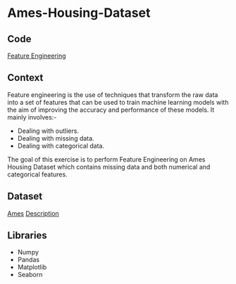 # Ames-Housing-Dataset

## Code
[Feature Engineering](https://github.com/Sharma-Amol/Ames-Housing-Dataset/blob/main/Portfolio%20Project%20-%20%20AMES%20Feature%20Engineering%20and%20Data%20Preparation%20%5BFinal%5D.ipynb)

## Context
Feature engineering is the use of techniques that transform the raw data into a set of features that can be used to train machine learning models with the aim of improving the accuracy and performance of these models. It mainly involves:-
 * Dealing with outliers.
 * Dealing with missing data.
 * Dealing with categorical data.

The goal of this exercise is to perform Feature Engineering on Ames Housing Dataset which contains missing data and both numerical and categorical features. 

## Dataset
[Ames](https://github.com/Sharma-Amol/Ames-Housing-Dataset/blob/main/Ames_Housing_Data.csv)
[Description](https://github.com/Sharma-Amol/Ames-Housing-Dataset/blob/main/Ames_Housing_Feature_Description.txt)

## Libraries
 * Numpy
 * Pandas
 * Matplotlib
 * Seaborn
